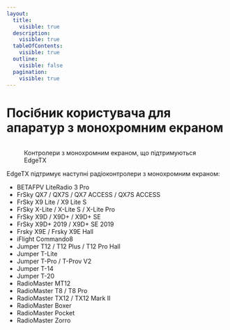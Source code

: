 ```yaml
---
layout:
  title:
    visible: true
  description:
    visible: true
  tableOfContents:
    visible: true
  outline:
    visible: false
  pagination:
    visible: true
---
```


# Посібник користувача для апаратур з монохромним екраном

<figure><img src="../.gitbook/assets/monoradios (1).png" alt=""><figcaption><p>Контролери з монохромним екраном, що підтримуються EdgeTX</p></figcaption></figure>

EdgeTX підтримує наступні радіоконтролери з монохромним екраном:

* BETAFPV LiteRadio 3 Pro
* FrSky QX7 / QX7S / QX7 ACCESS / QX7S ACCESS
* FrSky X9 Lite / X9 Lite S
* FrSky X-Lite / X-Lite S / X-Lite Pro
* FrSky X9D / X9D+ / X9D+ SE
* FrSky X9D+ 2019 / X9D+ SE 2019
* Frsky X9E / Frsky X9E Hall
* iFlight Commando8
* Jumper T12 / T12 Plus / T12 Pro Hall
* Jumper T-Lite
* Jumper T-Pro / T-Prov V2
* Jumper T-14
* Jumper T-20
* RadioMaster MT12
* RadioMaster T8 / T8 Pro
* RadioMaster TX12 / TX12 Mark II
* RadioMaster Boxer
* RadioMaster Pocket
* RadioMaster Zorro
